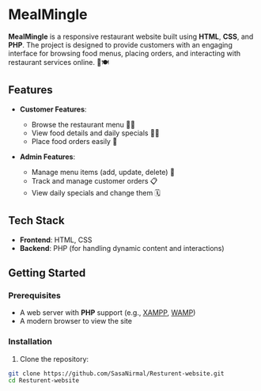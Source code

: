 # MealMingle

**MealMingle** is a responsive restaurant website built using **HTML**, **CSS**, and **PHP**. The project is designed to provide customers with an engaging interface for browsing food menus, placing orders, and interacting with restaurant services online. 🥘🍽️

## Features

- **Customer Features**:
  - Browse the restaurant menu 🍕🍔
  - View food details and daily specials 📅🍲
  - Place food orders easily 📝
  
- **Admin Features**:
  - Manage menu items (add, update, delete) 🍴
  - Track and manage customer orders 📋
  - View daily specials and change them 🗓️

## Tech Stack

- **Frontend**: HTML, CSS
- **Backend**: PHP (for handling dynamic content and interactions)

## Getting Started

### Prerequisites

- A web server with **PHP** support (e.g., [XAMPP](https://www.apachefriends.org/), [WAMP](https://www.wampserver.com/))
- A modern browser to view the site

### Installation

1. Clone the repository:

```bash
git clone https://github.com/SasaNirmal/Resturent-website.git
cd Resturent-website
